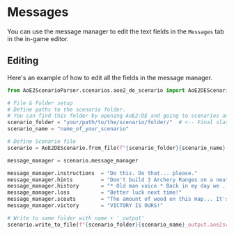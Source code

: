# Messages

You can use the message manager to edit the text fields in the `Messages` tab in the in-game editor.

## Editing

Here's an example of how to edit all the fields in the message manager.

```py
from AoE2ScenarioParser.scenarios.aoe2_de_scenario import AoE2DEScenario

# File & Folder setup
# Define paths to the scenario folder.
# You can find this folder by opening AoE2:DE and going to scenarios and clicking on 'open folder'
scenario_folder = "your/path/to/the/scenario/folder/"  # <-- Final slash is important
scenario_name = "name_of_your_scenario"

# Define Scenario file
scenario = AoE2DEScenario.from_file(f"{scenario_folder}{scenario_name}.aoe2scenario")

message_manager = scenario.message_manager

message_manager.instructions  = "Do this. Do that... please."
message_manager.hints         = "Don't build 3 Archery Ranges on a neutral island. ¯\_(ツ)_/¯"
message_manager.history       = "* Old man voice * Back in my day we .."
message_manager.loss          = "Better luck next time!"
message_manager.scouts        = "The amount of wood on this map... It's all I can see..."
message_manager.victory       = "VICTORY IS OURS!"

# Write to same folder with name + '_output'
scenario.write_to_file(f"{scenario_folder}{scenario_name}_output.aoe2scenario")
```
